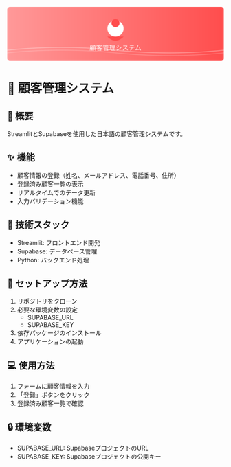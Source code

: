 <p align="center">
  <img src="header.svg" alt="顧客管理システム" width="800">
</p>

# 🏢 顧客管理システム

## 📝 概要
StreamlitとSupabaseを使用した日本語の顧客管理システムです。

## ✨ 機能
- 顧客情報の登録（姓名、メールアドレス、電話番号、住所）
- 登録済み顧客一覧の表示
- リアルタイムでのデータ更新
- 入力バリデーション機能

## 🔧 技術スタック
- Streamlit: フロントエンド開発
- Supabase: データベース管理
- Python: バックエンド処理

## 🚀 セットアップ方法
1. リポジトリをクローン
2. 必要な環境変数の設定
   - SUPABASE_URL
   - SUPABASE_KEY
3. 依存パッケージのインストール
4. アプリケーションの起動

## 💻 使用方法
1. フォームに顧客情報を入力
2. 「登録」ボタンをクリック
3. 登録済み顧客一覧で確認

## 🔒 環境変数
- SUPABASE_URL: SupabaseプロジェクトのURL
- SUPABASE_KEY: Supabaseプロジェクトの公開キー
